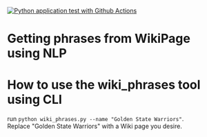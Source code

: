 [![Python application test with Github Actions](https://github.com/ChinSekYi/NLP/actions/workflows/main.yml/badge.svg)](https://github.com/ChinSekYi/NLP/actions/workflows/main.yml)
# Getting phrases from WikiPage using NLP

# How to use the wiki_phrases tool using CLI
run `python wiki_phrases.py --name "Golden State Warriors"`.  
Replace "Golden State Warriors" with a Wiki page you desire.
